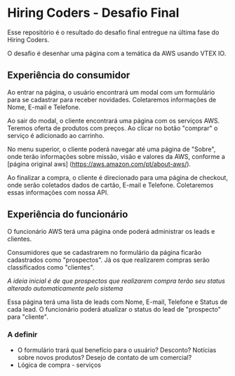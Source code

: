 # Hiring Coders - Desafio Final

Esse repositório é o resultado do desafio final entregue na última fase do Hiring Coders.

O desafio é desenhar uma página com a temática da AWS usando VTEX IO.


## Experiência do consumidor

Ao entrar na página, o usuário encontrará um modal com um formulário para se cadastrar para receber novidades. Coletaremos informações de Nome, E-mail e Telefone.

Ao sair do modal, o cliente encontrará uma página com os serviços AWS. Teremos oferta de produtos com preços. Ao clicar no botão "comprar" o serviço é adicionado ao carrinho.

No menu superior, o cliente poderá navegar até uma página de "Sobre", onde terão informações sobre missão, visão e valores da AWS, conforme a [página original aws] (https://aws.amazon.com/pt/about-aws/).

Ao finalizar a compra, o cliente é direcionado para uma página de checkout, onde serão coletados dados de cartão, E-mail e Telefone. Coletaremos essas informações com nossa API.

## Experiência do funcionário

O funcionário AWS terá uma página onde poderá administrar os leads e clientes.

Consumidores que se cadastrarem no formulário da página ficarão cadastrados como "prospectos". Já os que realizarem compras serão classificados como "clientes".

*A ideia inicial é de que prospectos que realizarem compra terão seu status alterado automaticamente pelo sistema*

Essa página terá uma lista de leads com Nome, E-mail, Telefone e Status de cada lead. O funcionário poderá atualizar o status do lead de "prospecto" para "cliente".


### A definir

- O formulário trará qual benefício para o usuário? Desconto? Notícias sobre novos produtos? Desejo de contato de um comercial?
- Lógica de compra - serviços